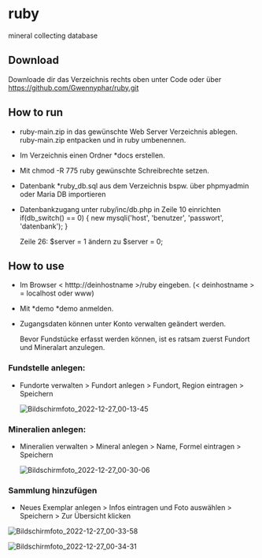 # ruby
mineral collecting database


## Download

Downloade dir das Verzeichnis rechts oben unter Code oder über https://github.com/Gwennyphar/ruby.git

## How to run
* ruby-main.zip in das gewünschte Web Server Verzeichnis ablegen. ruby-main.zip entpacken und in ruby umbenennen.
* Im Verzeichnis einen Ordner *docs erstellen.
* Mit chmod -R 775 ruby gewünschte Schreibrechte setzen.
* Datenbank *ruby_db.sql aus dem Verzeichnis bspw. über phpmyadmin oder Maria DB importieren
* Datenbankzugang unter ruby/inc/db.php in Zeile 10 einrichten
  if(db_switch() == 0) {
    new mysqli('host', 'benutzer', 'passwort', 'datenbank'); 
  }

  Zeile 26: $server = 1 ändern zu $server = 0;
  
## How to use
* Im Browser < htttp://deinhostname >/ruby eingeben. (< deinhostname > = localhost oder www)
* Mit *demo *demo anmelden.
* Zugangsdaten können unter Konto verwalten geändert werden.
 
  Bevor Fundstücke erfasst werden können, ist es ratsam zuerst Fundort und Mineralart anzulegen.

### Fundstelle anlegen:
* Fundorte verwalten > Fundort anlegen > Fundort, Region eintragen > Speichern
  
  ![Bildschirmfoto_2022-12-27_00-13-45](https://user-images.githubusercontent.com/34284968/209588866-41b70349-9810-446e-981a-623a86552651.png)

### Mineralien anlegen:
* Mineralien verwalten > Mineral anlegen > Name, Formel eintragen > Speichern
  
  ![Bildschirmfoto_2022-12-27_00-30-06](https://user-images.githubusercontent.com/34284968/209588880-649f4239-2b93-42cd-9ef4-d345bce8d76f.png)

### Sammlung hinzufügen
* Neues Exemplar anlegen > Infos eintragen und Foto auswählen > Speichern > Zur Übersicht klicken
  
![Bildschirmfoto_2022-12-27_00-33-58](https://user-images.githubusercontent.com/34284968/209588893-a35ef877-9c15-4e47-be21-e96ff76a3d71.png)

![Bildschirmfoto_2022-12-27_00-34-31](https://user-images.githubusercontent.com/34284968/209588896-a310794d-be30-4b0a-a653-b673168c883d.png)



